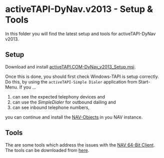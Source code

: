 # activeTAPI-DyNav.v2013 - Setup & Tools

In this folder you will find the latest setup and tools for activeTAPI-DyNav v2013.


## Setup

Download and install [activeTAPI.COM-DyNav_v2013_Setup.msi]().  

Once this is done, you should first check Windows-TAPI is setup correctly. Do this, by using the `activeTAPI-Simple Dialer` application from Start-Menu. If you ... 

1) can see the expected telephony devices and 
2) can use the *SimpleDialer* for outbound dailing and 
3) can see inbound telephone numbers, 

you can continue and install the [NAV-Objects](<https://github.com/SchmidteServices/activeTAPI-DyNav/tree/master/NavObjects>) in you NAV instance. 


## Tools

The are some tools which address the issues with the [NAV 64-Bit Client](doc/x64Client.md). 
The tools can be downloaded from [here](tools/).


